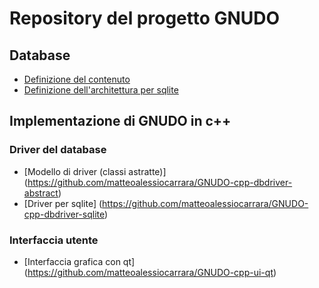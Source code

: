 # Repository del progetto GNUDO


## Database


 * [Definizione del contenuto](https://github.com/matteoalessiocarrara/GNUDO-database-architecture-abstract)
 * [Definizione dell'architettura per sqlite](https://github.com/matteoalessiocarrara/GNUDO-database-architecture-sqlite)
 

## Implementazione di GNUDO in c++


### Driver del database

  * [Modello di driver (classi astratte)] (https://github.com/matteoalessiocarrara/GNUDO-cpp-dbdriver-abstract)
  * [Driver per sqlite] (https://github.com/matteoalessiocarrara/GNUDO-cpp-dbdriver-sqlite)

  
### Interfaccia utente

 * [Interfaccia grafica con qt] (https://github.com/matteoalessiocarrara/GNUDO-cpp-ui-qt)